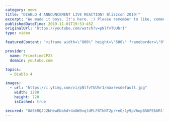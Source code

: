```yaml
---
category: news
title: "DIABLO 4 ANNOUNCEMENT LIVE REACTION! Blizzcon 2019!"
excerpt: "We made it boys. It's here. :) Please remember to like, comment, share, and of course subscribe for more content. Follow me at: Twitch.tv/PrimetimeCP23 Twitter ..."
publishedDateTime: 2019-11-01T19:53:45Z
originalUrl: "https://youtube.com/watch?v=pNlfvTUUhrI"
type: video

featuredContent: "<iframe width=\"800\" height=\"500\" frameborder=\"0\" src=\"https://www.youtube.com/embed/pNlfvTUUhrI\" allow=\"accelerometer; autoplay; encrypted-media; gyroscope; picture-in-picture\" allowfullscreen></iframe>"

provider:
  name: PrimetimeCP23
  domain: youtube.com

topics:
  - Diablo 4

images:
  - url: "https://i.ytimg.com/vi/pNlfvTUUhrI/maxresdefault.jpg"
    width: 1280
    height: 720
    isCached: true

secured: "0A9kRQJJ2bHewENahd+4oOW9vqldPLF8TkNT2p/+eO/1y9pVhopB5UPEkURllyX4Z5xeeIfl5cDlvyFhDwb9SPiEnygV5g7PR1YRYIGbPApKSX+ChYcAn/jN4+Y2c5xmUVLYZVDI1e+/jtbwcWkjp5qJzLmSGWb/gYxpIeJjHge2hbSZ48koOXbiGNMQ6dK/b2bq35krSiJ/hB8FUUiRScBkWf3sZ0Lxhxu2OYEws3Lz4zOOWMA+/ZaSoQB2gz7atd3LoEUmCfhXyxHsfsu6ZG97Wz+4NS5uo3npxizpSLbmp3HmO9E3zDxcAoVottGp4jwJfAY+9cDP7t3xmDUnwLjHS97I9S3BV4deXUmEM0lyuID0lM4sV2xA/njeSkWER9qYB/nZHmKyIOMDdtscOcZ5P5f3jriEY0RVa77ZKuGqWQGUk5LdJvgUxN0NW+6y;m/bNA41m/NwYcOOB0j32iQ=="
---
```


